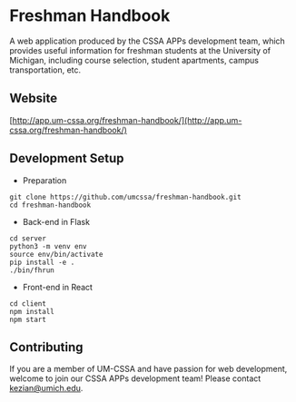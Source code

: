 # Freshman Handbook
A web application produced by the CSSA APPs development team, which provides useful information for freshman students at the University of Michigan, including course selection, student apartments, campus transportation, etc.

## Website
[http://app.um-cssa.org/freshman-handbook/](http://app.um-cssa.org/freshman-handbook/)

## Development Setup
* Preparation
```
git clone https://github.com/umcssa/freshman-handbook.git
cd freshman-handbook
```
* Back-end in Flask
```
cd server
python3 -m venv env
source env/bin/activate
pip install -e .
./bin/fhrun
```
* Front-end in React
```
cd client
npm install
npm start
```

## Contributing
If you are a member of UM-CSSA and have passion for web development, welcome to join our CSSA APPs development team! Please contact [kezian@umich.edu](mailto://kezian@umich.edu).

